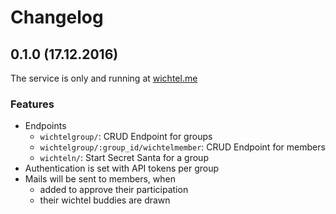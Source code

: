 # Changelog

## 0.1.0 (17.12.2016)

The service is only and running at [wichtel.me](https://wichtel.me)

### Features

* Endpoints
  * `wichtelgroup/`: CRUD Endpoint for groups
  * `wichtelgroup/:group_id/wichtelmember`: CRUD Endpoint for members
  * `wichteln/`: Start Secret Santa for a group
* Authentication is set with API tokens per group
* Mails will be sent to members, when
  * added to approve their participation
  * their wichtel buddies are drawn
